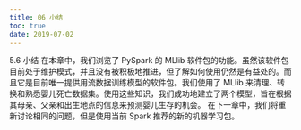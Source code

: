 ```yaml
---
title: 06 小结
toc: true
date: 2019-07-02
---
```

5.6 小结
在本章中，我们浏览了 PySpark 的 MLlib 软件包的功能。虽然该软件包目前处于维护模式，并且没有被积极地推进，但了解如何使用仍然是有益处的。而且它是目前唯一提供用流数据训练模型的软件包。我们使用了 MLlib 来清理、转换和熟悉婴儿死亡数据集。使用这些知识，我们成功地建立了两个模型，旨在根据其母亲、父亲和出生地点的信息来预测婴儿生存的机会。
在下一章中，我们将重新讨论相同的问题，但是使用当前 Spark 推荐的新的机器学习包。
